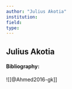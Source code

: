 ```yaml
---
author: "Julius Akotia"
institution:
field:
type:
---
```


## Julius Akotia
#### Bibliography:

![[@Ahmed2016-gk]]
